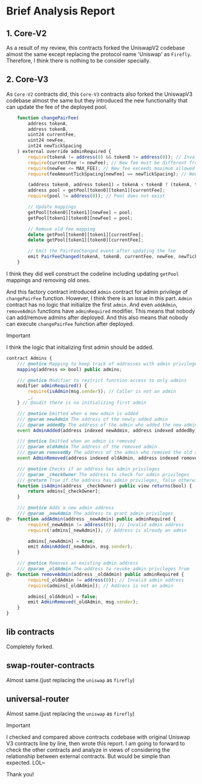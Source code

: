 # Brief Analysis Report

## 1. Core-V2

As a result of my review, this contracts forked the UniswapV2 codebase almost the same except replacing the protocol name 'Uniswap' as `Firefly`. Therefore, I think there is nothing to be consider specially.

## 2. Core-V3

As `Core-V2` contracts did, this `Core-V3` contracts also forked the UniswapV3 codebase almost the same but they introduced the new functionality that can update the fee of the deployed pool.

```javascript
    function changePairFee(
        address tokenA,
        address tokenB,
        uint24 currentFee,
        uint24 newFee,
        int24 newTickSpacing
    ) external override adminRequired {
        require(tokenA != address(0) && tokenB != address(0)); // Invalid token addresses
        require(currentFee != newFee); // New fee must be different from current fee
        require(newFee <= MAX_FEE); // New fee exceeds maximum allowed
        require(feeAmountTickSpacing[newFee] == newTickSpacing); // New fee or tick spacing not enabled

        (address token0, address token1) = tokenA < tokenB ? (tokenA, tokenB) : (tokenB, tokenA);
        address pool = getPool[token0][token1][currentFee];
        require(pool != address(0)); // Pool does not exist

        // Update mappings
        getPool[token0][token1][newFee] = pool;
        getPool[token1][token0][newFee] = pool;

        // Remove old fee mapping
        delete getPool[token0][token1][currentFee];
        delete getPool[token1][token0][currentFee];

        // Emit the PairFeeChanged event after updating the fee
        emit PairFeeChanged(tokenA, tokenB, currentFee, newFee, newTickSpacing);
    }
```
I think they did well construct the codeline including updating `getPool` mappings and removing old ones.

And this factory contract introduced `Admin` contract for admin privilege of `changePairFee` function. However, I think there is an issue in this part. 
`Admin` contract has no logic that initialize the first `admin`. And even `addAdmin`, `removeAdmin` functions have `adminRequired` modifier. This means that nobody can add/remove admins after deployed. And this also means that nobody can execute `changePairFee` function after deployed.

> [!IMPORTANT]
> I think the logic that initializing first admin should be added.

```javascript
contract Admins {
    /// @notice Mapping to keep track of addresses with admin privileges
    mapping(address => bool) public admins;

    /// @notice Modifier to restrict function access to only admins
    modifier adminRequired() {
        require(isAdmin(msg.sender)); // Caller is not an admin
        _;
    } // @audit there is no initializing first admin

    /// @notice Emitted when a new admin is added
    /// @param newAdmin The address of the newly added admin
    /// @param addedBy The address of the admin who added the new admin
    event AdminAdded(address indexed newAdmin, address indexed addedBy);

    /// @notice Emitted when an admin is removed
    /// @param oldAdmin The address of the removed admin
    /// @param removedBy The address of the admin who removed the old admin
    event AdminRemoved(address indexed oldAdmin, address indexed removedBy);

    /// @notice Checks if an address has admin privileges
    /// @param _checkOwner The address to check for admin privileges
    /// @return True if the address has admin privileges, false otherwise
    function isAdmin(address _checkOwner) public view returns(bool) {
        return admins[_checkOwner];
    }

    /// @notice Adds a new admin address
    /// @param _newAdmin The address to grant admin privileges
@>  function addAdmin(address _newAdmin) public adminRequired {
        require(_newAdmin != address(0)); // Invalid admin address
        require(!admins[_newAdmin]); // Address is already an admin

        admins[_newAdmin] = true;
        emit AdminAdded(_newAdmin, msg.sender);
    }

    /// @notice Removes an existing admin address
    /// @param _oldAdmin The address to revoke admin privileges from
@>  function removeAdmin(address _oldAdmin) public adminRequired {
        require(_oldAdmin != address(0)); // Invalid admin address
        require(admins[_oldAdmin]); // Address is not an admin

        admins[_oldAdmin] = false;
        emit AdminRemoved(_oldAdmin, msg.sender);
    }
}
```

## lib contracts

Completely forked.

## swap-router-contracts

Almost same.(just replacing the `uniswap` as `firefly`)

## universal-router

Almost same.(just replacing the `uniswap` as `firefly`)

> [!IMPORTANT]
> I checked and compared above contracts codebase with original Uniswap V3 contracts line by line, then wrote this report. I am going to forward to check the other contracts and analyze in views of considering the relationship between external contracts. But would be simple than expected. LOL~

Thank you!

